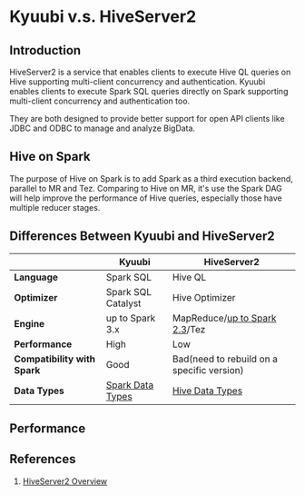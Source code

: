 <!--
- Licensed to the Apache Software Foundation (ASF) under one or more
- contributor license agreements.  See the NOTICE file distributed with
- this work for additional information regarding copyright ownership.
- The ASF licenses this file to You under the Apache License, Version 2.0
- (the "License"); you may not use this file except in compliance with
- the License.  You may obtain a copy of the License at
-
-   http://www.apache.org/licenses/LICENSE-2.0
-
- Unless required by applicable law or agreed to in writing, software
- distributed under the License is distributed on an "AS IS" BASIS,
- WITHOUT WARRANTIES OR CONDITIONS OF ANY KIND, either express or implied.
- See the License for the specific language governing permissions and
- limitations under the License.
-->

# Kyuubi v.s. HiveServer2

## Introduction

HiveServer2 is a service that enables clients to execute Hive QL queries on Hive supporting multi-client concurrency and authentication.
Kyuubi enables clients to execute Spark SQL queries directly on Spark supporting multi-client concurrency and authentication too.

They are both designed to provide better support for open API clients like JDBC and ODBC to manage and analyze BigData.

## Hive on Spark

The purpose of Hive on Spark is to add Spark as a third execution backend, parallel to MR and Tez.
Comparing to Hive on MR, it's use the Spark DAG will help improve the performance of Hive queries, especially those
have multiple reducer stages.

## Differences Between Kyuubi and HiveServer2


|| Kyuubi | HiveServer2 |
|--------------------------------|---------------------------------------------------------------------------------|--------------------------------------------------------------------------------------------------------------------------------------------------------------------|
| **Language** | Spark SQL                                                                       | Hive QL                                                                                                                                                            |
| **Optimizer** | Spark SQL Catalyst                                                              | Hive Optimizer                                                                                                                                                     |
| **Engine** | up to Spark 3.x                                                                 | MapReduce/[up to Spark 2.3](https://cwiki.apache.org/confluence/display/Hive/Hive+on+Spark%3A+Getting+Started#HiveonSpark:GettingStarted-VersionCompatibility)/Tez |
| **Performance** | High                                                                            | Low                                                                                                                                                                |
| **Compatibility with Spark** | Good                                                                            | Bad(need to rebuild on a specific version)                                                                                                                         |
| **Data Types** | [Spark Data Types](https://spark.apache.org/docs/latest/sql-ref-datatypes.html) | [Hive Data Types](https://cwiki.apache.org/confluence/display/Hive/LanguageManual+Types)                                                                           |

## Performance

## References

1. [HiveServer2 Overview](https://cwiki.apache.org/confluence/display/Hive/HiveServer2+Overview)

